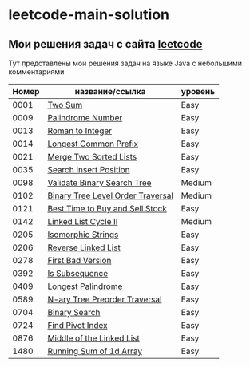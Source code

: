 # leetcode-main-solution

## Мои решения задач с сайта [leetcode](https://leetcode.com/)

Тут представлены мои решения задач на языке Java с небольшими комментариями

| Номер  | название/ссылка   | уровень |
|-|-|-|
| 0001   |[Two Sum](src/main/java/easy/p1__200/problem0001)| Easy |
| 0009   |[Palindrome Number](src/main/java/easy/p1__200/prob)| Easy |
| 0013   |[Roman to Integer](src/main/java/easy/p1__200/prob)| Easy |
| 0014   |[Longest Common Prefix](src/main/java/easy/p1__200/prob)| Easy |
| 0021   |[Merge Two Sorted Lists](src/main/java/easy/p1__200/prob)| Easy |
| 0035   |[Search Insert Position](src/main/java/easy/p1__200/prob)| Easy |
| 0098   |[Validate Binary Search Tree](src/main/java/easy/p1__200/prob)| Medium |
| 0102   |[Binary Tree Level Order Traversal](src/main/java/easy/p1__200/prob)| Medium |
| 0121   |[Best Time to Buy and Sell Stock](src/main/java/easy/p1__200/prob)| Easy |
| 0142   |[Linked List Cycle II](src/main/java/easy/p1__200/prob)| Medium |
| 0205   |[Isomorphic Strings](src/main/java/easy/p1__200/prob)| Easy |
| 0206   |[Reverse Linked List](src/main/java/easy/p1__200/prob)| Easy |
| 0278   |[First Bad Version](src/main/java/easy/p1__200/prob)| Easy |
| 0392   |[Is Subsequence](src/main/java/easy/p1__200/prob)| Easy |
| 0409   |[Longest Palindrome](src/main/java/easy/p1__200/prob)| Easy |
| 0589   |[N-ary Tree Preorder Traversal](src/main/java/easy/p1__200/prob)| Easy |
| 0704   |[Binary Search](src/main/java/easy/p1__200/prob)| Easy |
| 0724   |[Find Pivot Index](src/main/java/easy/p1__200/prob)| Easy |
| 0876   |[Middle of the Linked List](src/main/java/easy/p1__200/prob)| Easy |
| 1480   |[Running Sum of 1d Array](src/main/java/easy/p1401__1600/problem1480)| Easy |
